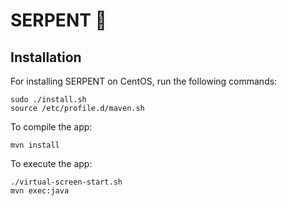 # SERPENT :snake:

## Installation

For installing SERPENT on CentOS, run the following commands:

```
sudo ./install.sh
source /etc/profile.d/maven.sh
```

To compile the app:

```
mvn install
```


To execute the app:

```
./virtual-screen-start.sh
mvn exec:java
```
